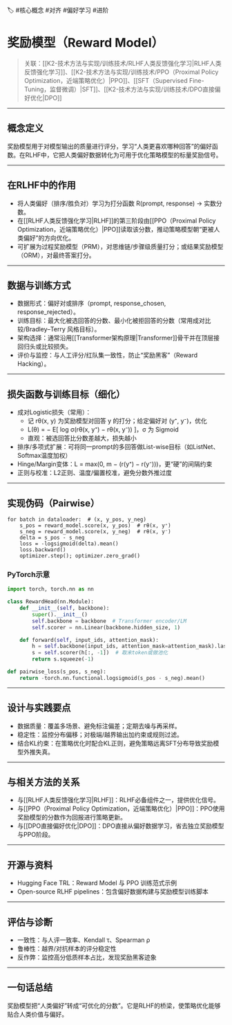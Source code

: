 🏷 #核心概念 #对齐 #偏好学习 #进阶

# 奖励模型（Reward Model）

> 关联：[[K2-技术方法与实现/训练技术/RLHF人类反馈强化学习|RLHF人类反馈强化学习]]、[[K2-技术方法与实现/训练技术/PPO（Proximal Policy Optimization，近端策略优化）|PPO]]、[[SFT（Supervised Fine-Tuning，监督微调）|SFT]]、[[K2-技术方法与实现/训练技术/DPO直接偏好优化|DPO]]

---

## 概念定义
奖励模型用于对模型输出的质量进行评分，学习“人类更喜欢哪种回答”的偏好函数。在RLHF中，它把人类偏好数据转化为可用于优化策略模型的标量奖励信号。

---

## 在RLHF中的作用
- 将人类偏好（排序/胜负对）学习为打分函数 R(prompt, response) → 实数分数。
- 在[[RLHF人类反馈强化学习|RLHF]]的第三阶段由[[PPO（Proximal Policy Optimization，近端策略优化）|PPO]]读取该分数，推动策略模型朝“更被人类偏好”的方向优化。
- 可扩展为过程奖励模型（PRM），对思维链/步骤级质量打分；或结果奖励模型（ORM），对最终答案打分。

---

## 数据与训练方式
- 数据形式：偏好对或排序（prompt, response_chosen, response_rejected）。
- 训练目标：最大化被选回答的分数、最小化被拒回答的分数（常用成对比较/Bradley–Terry 风格目标）。
- 架构选择：通常沿用[[Transformer架构原理|Transformer]]骨干并在顶层接回归头或比较损失。
- 评价与监控：与人工评分/红队集一致性，防止“奖励黑客”（Reward Hacking）。

---

## 损失函数与训练目标（细化）
- 成对Logistic损失（常用）：
  - 记 rθ(x, y) 为奖励模型对回答 y 的打分；给定偏好对 (y⁺, y⁻)，优化
  - L(θ) = − E[ log σ(rθ(x, y⁺) − rθ(x, y⁻)) ]，σ 为 Sigmoid
  - 直观：被选回答比分数差越大，损失越小
- 排序/多项式扩展：可将同一prompt的多回答做List-wise目标（如ListNet、Softmax温度加权）
- Hinge/Margin变体：L = max(0, m − (r(y⁺) − r(y⁻)))，更“硬”的间隔约束
- 正则与校准：L2正则、温度/偏置校准，避免分数外推过度

---

## 实现伪码（Pairwise）
```
for batch in dataloader:  # (x, y_pos, y_neg)
    s_pos = reward_model.score(x, y_pos)  # rθ(x, y⁺)
    s_neg = reward_model.score(x, y_neg)  # rθ(x, y⁻)
    delta = s_pos - s_neg
    loss = -logsigmoid(delta).mean()
    loss.backward()
    optimizer.step(); optimizer.zero_grad()
```

### PyTorch示意
```python
import torch, torch.nn as nn

class RewardHead(nn.Module):
    def __init__(self, backbone):
        super().__init__()
        self.backbone = backbone  # Transformer encoder/LM
        self.scorer = nn.Linear(backbone.hidden_size, 1)

    def forward(self, input_ids, attention_mask):
        h = self.backbone(input_ids, attention_mask=attention_mask).last_hidden_state
        s = self.scorer(h[:, -1])  # 取末token或做池化
        return s.squeeze(-1)

def pairwise_loss(s_pos, s_neg):
    return -torch.nn.functional.logsigmoid(s_pos - s_neg).mean()
```

---

## 设计与实践要点
- 数据质量：覆盖多场景、避免标注偏差；定期去噪与再采样。
- 稳定性：监控分布偏移；对极端/越界输出加约束或规则过滤。
- 结合KL约束：在策略优化时配合KL正则，避免策略远离SFT分布导致奖励模型外推失真。

---

## 与相关方法的关系
- 与[[RLHF人类反馈强化学习|RLHF]]：RLHF必备组件之一，提供优化信号。
- 与[[PPO（Proximal Policy Optimization，近端策略优化）|PPO]]：PPO使用奖励模型的分数作为回报进行策略更新。
- 与[[DPO直接偏好优化|DPO]]：DPO直接从偏好数据学习，省去独立奖励模型与PPO阶段。

---

## 开源与资料
- Hugging Face TRL：Reward Model 与 PPO 训练范式示例
- Open-source RLHF pipelines：包含偏好数据构建与奖励模型训练脚本

---

## 评估与诊断
- 一致性：与人评一致率、Kendall τ、Spearman ρ
- 鲁棒性：越界/对抗样本的评分稳定性
- 反作弊：监控高分低质样本占比，发现奖励黑客迹象

---

## 一句话总结
奖励模型把“人类偏好”转成“可优化的分数”。它是RLHF的桥梁，使策略优化能够贴合人类价值与偏好。
